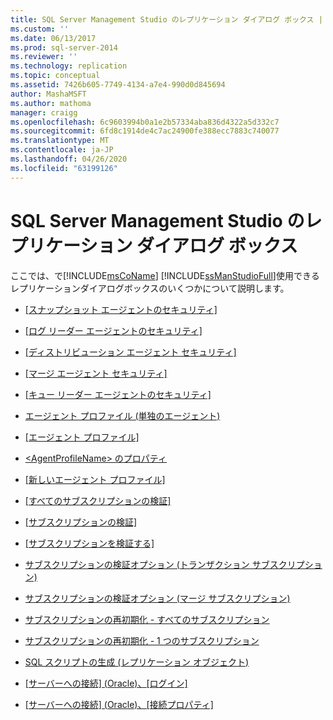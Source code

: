 ```yaml
---
title: SQL Server Management Studio のレプリケーション ダイアログ ボックス | Microsoft Docs
ms.custom: ''
ms.date: 06/13/2017
ms.prod: sql-server-2014
ms.reviewer: ''
ms.technology: replication
ms.topic: conceptual
ms.assetid: 7426b605-7749-4134-a7e4-990d0d845694
author: MashaMSFT
ms.author: mathoma
manager: craigg
ms.openlocfilehash: 6c9603994b0a1e2b57334aba836d4322a5d332c7
ms.sourcegitcommit: 6fd8c1914de4c7ac24900fe388ecc7883c740077
ms.translationtype: MT
ms.contentlocale: ja-JP
ms.lasthandoff: 04/26/2020
ms.locfileid: "63199126"
---
```

# <a name="sql-server-management-studio-replication-dialog-boxes"></a>SQL Server Management Studio のレプリケーション ダイアログ ボックス
  ここでは、で[!INCLUDE[msCoName](../../includes/msconame-md.md)] [!INCLUDE[ssManStudioFull](../../includes/ssmanstudiofull-md.md)]使用できるレプリケーションダイアログボックスのいくつかについて説明します。  
  
-   [[スナップショット エージェントのセキュリティ]](snapshot-agent-security.md)  
  
-   [[ログ リーダー エージェントのセキュリティ]](log-reader-agent-security.md)  
  
-   [[ディストリビューション エージェント セキュリティ]](distribution-agent-security.md)  
  
-   [[マージ エージェント セキュリティ]](merge-agent-security.md)  
  
-   [[キュー リーダー エージェントのセキュリティ]](queue-reader-agent-security.md)  
  
-   [エージェント プロファイル &#40;単独のエージェント&#41;](agent-profiles-single-agent.md)  
  
-   [[エージェント プロファイル]](agent-profiles.md)  
  
-   [&#60;AgentProfileName&#62; のプロパティ](agentprofilename-properties.md)  
  
-   [[新しいエージェント プロファイル]](new-agent-profile.md)  
  
-   [[すべてのサブスクリプションの検証]](validate-all-subscriptions.md)  
  
-   [[サブスクリプションの検証]](validate-subscriptions.md)  
  
-   [[サブスクリプションを検証する]](validate-subscription.md)  
  
-   [サブスクリプションの検証オプション &#40;トランザクション サブスクリプション&#41;](subscription-validation-options-transactional-subscriptions.md)  
  
-   [サブスクリプションの検証オプション &#40;マージ サブスクリプション&#41;](subscription-validation-options-merge-subscriptions.md)  
  
-   [サブスクリプションの再初期化 - すべてのサブスクリプション](reinitialize-subscription-s-all-subscriptions.md)  
  
-   [サブスクリプションの再初期化 - 1 つのサブスクリプション](reinitialize-subscription-s-one-subscription.md)  
  
-   [SQL スクリプトの生成 &#40;レプリケーション オブジェクト&#41;](generate-sql-script-replication-objects.md)  
  
-   [[サーバーへの接続] &#40;Oracle&#41;、[ログイン]](connect-to-server-oracle-login.md)  
  
-   [[サーバーへの接続] &#40;Oracle&#41;、[接続プロパティ]](connect-to-server-oracle-connection-properties.md)  
  
  
